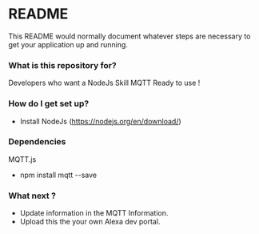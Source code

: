 # README #

This README would normally document whatever steps are necessary to get your application up and running.

### What is this repository for? ###

Developers who want a NodeJs Skill MQTT Ready to use ! 

### How do I get set up? ###

* Install NodeJs (https://nodejs.org/en/download/)

### Dependencies

MQTT.js 

* npm install mqtt --save

### What next ?

* Update information in the MQTT Information.
* Upload this the your own Alexa dev portal.
